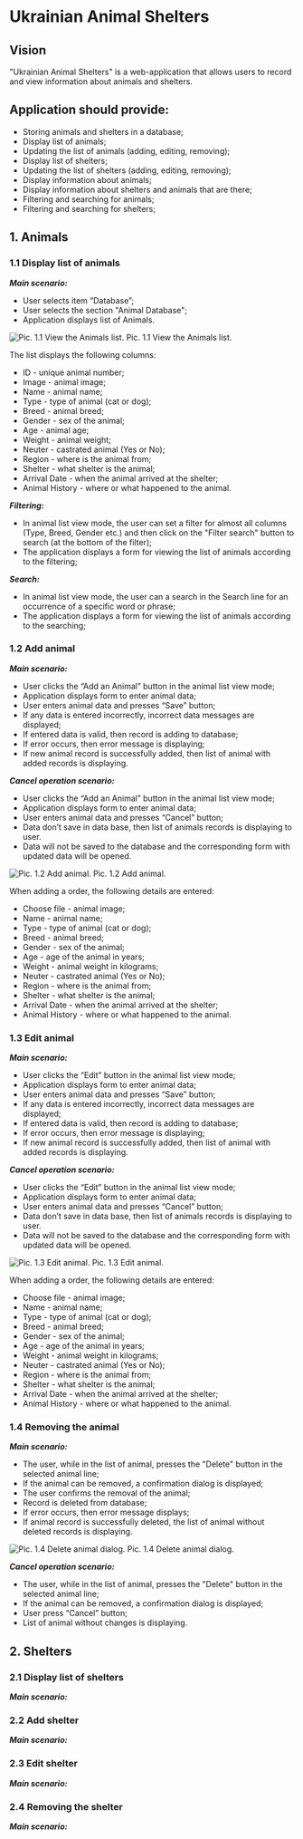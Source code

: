 # Ukrainian Animal Shelters

## Vision
"Ukrainian Animal Shelters" is a web-application that allows users to record and view information about animals and shelters.

Application should provide:
-
- Storing animals and shelters in a database;
- Display list of animals;
- Updating the list of animals (adding, editing, removing);
- Display list of shelters;
- Updating the list of shelters (adding, editing, removing);
- Display information about animals;
- Display information about shelters and animals that are there;
- Filtering and searching for animals;
-  Filtering and searching for shelters;

## 1. Animals
### 1.1 Display list of animals
**_Main scenario:_**
- User selects item “Database”;
- User selects the section "Animal Database";
- Application displays list of Animals.

![Pic. 1.1 View the Animals list.](images/animal-list-filters.png)
Pic. 1.1 View the Animals list.

The list displays the following columns:
- ID - unique animal number;
- Image - animal image;
- Name - animal name;
- Type - type of animal (cat or dog);
- Breed - animal breed;
- Gender - sex of the animal;
- Age - animal age; 
- Weight - animal weight;
- Neuter - castrated animal (Yes or No);
- Region - where is the animal from; 
- Shelter - what shelter is the animal;
- Arrival Date - when the animal arrived at the shelter;
- Animal History - where or what happened to the animal.

**_Filtering:_**
- In animal list view mode, the user can set a filter for almost all columns (Type, Breed, Gender etc.) and then click on the "Filter search" button to search (at the bottom of the filter);
- The application displays a form for viewing the list of animals according to the filtering;

**_Search:_**
-  In animal list view mode, the user can a search in the Search line for an occurrence of a specific word or phrase;
-  The application displays a form for viewing the list of animals according to the searching;

### 1.2 Add animal
**_Main scenario:_**
- User clicks the “Add an Animal” button in the animal list view mode;
- Application displays form to enter animal data;
- User enters animal data and presses “Save” button;
- If any data is entered incorrectly, incorrect data messages are displayed;
- If entered data is valid, then record is adding to database;
- If error occurs, then error message is displaying;
- If new animal record is successfully added, then list of animal with added records is displaying.

**_Cancel operation scenario:_**
- User clicks the “Add an Animal” button in the animal list view mode;
- Application displays form to enter animal data;
- User enters animal data and presses “Cancel” button;
- Data don’t save in data base, then list of animals records is displaying to user.
- Data will not be saved to the
database and the corresponding form with updated data will be opened.

![Pic. 1.2 Add animal.](images/add-animal.png)
Pic. 1.2 Add animal.

When adding a order, the following details are entered:
- Choose file - animal image;
- Name - animal name;
- Type - type of animal (cat or dog);
- Breed - animal breed;
- Gender - sex of the animal;
- Age - age of the animal in years;  
- Weight - animal weight in kilograms; 
- Neuter - castrated animal (Yes or No);
- Region -  where is the animal from; 
- Shelter - what shelter is the animal;
- Arrival Date -  when the animal arrived at the shelter;
- Animal History - where or what happened to the animal.

### 1.3 Edit animal
**_Main scenario:_**
- User clicks the “Edit” button in the animal list view mode;
- Application displays form to enter animal data;
- User enters animal data and presses “Save” button;
- If any data is entered incorrectly, incorrect data messages are displayed;
- If entered data is valid, then record is adding to database;
- If error occurs, then error message is displaying;
- If new animal record is successfully added, then list of animal with added records is displaying.

**_Cancel operation scenario:_**
- User clicks the “Edit” button in the animal list view mode;
- Application displays form to enter animal data;
- User enters animal data and presses “Cancel” button;
- Data don’t save in data base, then list of animals records is displaying to user.
- Data will not be saved to the
database and the corresponding form with updated data will be opened.

![Pic. 1.3 Edit animal.](images/edit-animal.png)
Pic. 1.3 Edit animal.

When adding a order, the following details are entered:
- Choose file - animal image;
- Name - animal name;
- Type - type of animal (cat or dog);
- Breed - animal breed;
- Gender - sex of the animal;
- Age - age of the animal in years;  
- Weight - animal weight in kilograms; 
- Neuter - castrated animal (Yes or No);
- Region -  where is the animal from; 
- Shelter - what shelter is the animal;
- Arrival Date -  when the animal arrived at the shelter;
- Animal History - where or what happened to the animal.

### 1.4 Removing the animal
**_Main scenario:_**
- The user, while in the list of animal, presses the "Delete" button in the selected animal line;
- If the animal can be removed, a confirmation dialog is displayed;
-  The user confirms the removal of the animal;
-  Record is deleted from database;
-  If error occurs, then error message displays;
-  If animal record is successfully deleted, the list of animal without deleted records is displaying.

![Pic. 1.4 Delete animal dialog.](images/delete-animal.png)
Pic. 1.4 Delete animal dialog.

**_Cancel operation scenario:_**
- The user, while in the list of animal, presses the "Delete" button in the selected animal line;
- If the animal can be removed, a confirmation dialog is displayed;
- User press “Cancel” button;
- List of animal without changes is displaying.

## 2. Shelters
### 2.1 Display list of shelters
**_Main scenario:_**

### 2.2 Add shelter
**_Main scenario:_**

### 2.3 Edit shelter
**_Main scenario:_**

### 2.4 Removing the shelter
**_Main scenario:_**